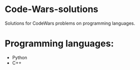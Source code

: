 # Code-Wars-solutions
Solutions for CodeWars problems on programming languages.

# Programming languages:

- Python
- C++
